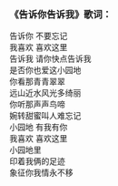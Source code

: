 

### 《告诉你告诉我》歌词：

告诉你 不要忘记  
我喜欢 喜欢这里  
告诉我 请你快点告诉我  
是否你也爱这小园地  
你看那青青翠翠  
远山近水风光多绮丽  
你听那声声鸟啼  
婉转甜蜜叫人难忘记  
小园地 有我有你  
我喜欢 喜欢这里  
小园地里  
印着我俩的足迹  
象征你我情永不移

